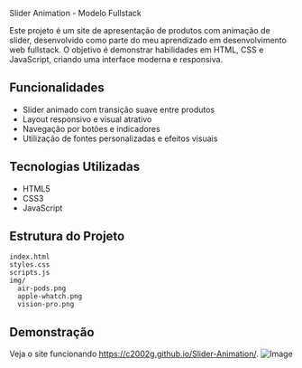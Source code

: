 Slider Animation - Modelo Fullstack

Este projeto é um site de apresentação de produtos com animação de slider, desenvolvido como parte do meu aprendizado em desenvolvimento web fullstack. O objetivo é demonstrar habilidades em HTML, CSS e JavaScript, criando uma interface moderna e responsiva.

## Funcionalidades

- Slider animado com transição suave entre produtos
- Layout responsivo e visual atrativo
- Navegação por botões e indicadores
- Utilização de fontes personalizadas e efeitos visuais

## Tecnologias Utilizadas

- HTML5
- CSS3
- JavaScript

  
## Estrutura do Projeto

```
index.html
styles.css
scripts.js
img/
  air-pods.png
  apple-whatch.png
  vision-pro.png
```

## Demonstração

Veja o site funcionando https://c2002g.github.io/Slider-Animation/.
![Image](https://github.com/user-attachments/assets/2b0a3b9b-f932-47df-893f-0d0416460b1f)
